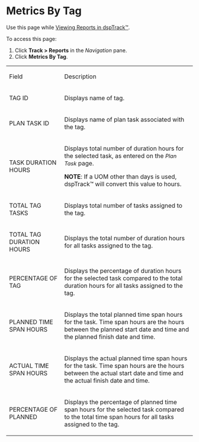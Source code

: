 # Metrics By Tag

<div class="use">

Use this page while [Viewing Reports in
dspTrack™](../Use_Cases/View_Reports_in_dspTrack.htm).

</div>

To access this page:

1.  Click **Track \> Reports** in the *Navigation* pane.
2.  Click **Metrics By Tag**.

<table>
<tbody>
<tr class="odd">
<td><p>Field</p></td>
<td><p>Description</p></td>
</tr>
<tr class="even">
<td><p>TAG ID</p></td>
<td><p>Displays name of tag.</p></td>
</tr>
<tr class="odd">
<td><p>PLAN TASK ID</p></td>
<td><p>Displays name of plan task associated with the tag.</p></td>
</tr>
<tr class="even">
<td><p>TASK DURATION HOURS</p></td>
<td><p>Displays total number of duration hours for the selected task, as entered on the <em><span style="font-size: 11.0pt;">Plan Task</span></em> page.</p>
<p><strong>NOTE</strong>: If a UOM other than days is used, dspTrack™ will convert this value to hours.</p></td>
</tr>
<tr class="odd">
<td><p>TOTAL TAG TASKS</p></td>
<td><p>Displays total number of tasks assigned to the tag.</p></td>
</tr>
<tr class="even">
<td><p>TOTAL TAG DURATION HOURS</p></td>
<td><p>Displays the total number of duration hours for all tasks assigned to the tag.</p></td>
</tr>
<tr class="odd">
<td><p>PERCENTAGE OF TAG</p></td>
<td><p>Displays the percentage of duration hours for the selected task compared to the total duration hours for all tasks assigned to the tag.</p></td>
</tr>
<tr class="even">
<td><p>PLANNED TIME SPAN HOURS</p></td>
<td><p>Displays the total planned time span hours for the task. Time span hours are the hours between the planned start date and time and the planned finish date and time.</p></td>
</tr>
<tr class="odd">
<td><p>ACTUAL TIME SPAN HOURS</p></td>
<td><p>Displays the actual planned time span hours for the task. Time span hours are the hours between the actual start date and time and the actual finish date and time.</p></td>
</tr>
<tr class="even">
<td><p>PERCENTAGE OF PLANNED</p></td>
<td><p>Displays the percentage of planned time span hours for the selected task compared to the total time span hours for all tasks assigned to the tag.</p></td>
</tr>
</tbody>
</table>
